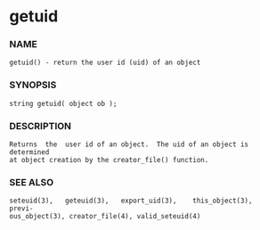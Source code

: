 # getuid

### NAME

    getuid() - return the user id (uid) of an object

### SYNOPSIS

    string getuid( object ob );

### DESCRIPTION

    Returns  the  user id of an object.  The uid of an object is determined
    at object creation by the creator_file() function.

### SEE ALSO

    seteuid(3),   geteuid(3),   export_uid(3),    this_object(3),    previ‐
    ous_object(3), creator_file(4), valid_seteuid(4)

